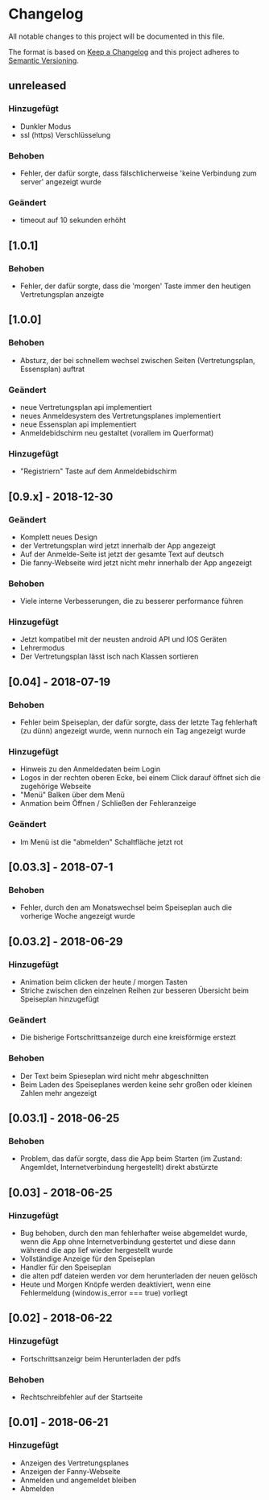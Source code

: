 # Changelog
All notable changes to this project will be documented in this file.

The format is based on [Keep a Changelog](http://keepachangelog.com/en/1.0.0/)
and this project adheres to [Semantic Versioning](http://semver.org/spec/v2.0.0.html).

## unreleased
### Hinzugefügt
- Dunkler Modus
- ssl (https) Verschlüsselung

### Behoben
- Fehler, der dafür sorgte, dass fälschlicherweise 'keine Verbindung zum server' angezeigt wurde

### Geändert
- timeout auf 10 sekunden erhöht

## [1.0.1]
### Behoben
- Fehler, der dafür sorgte, dass die 'morgen' Taste immer den heutigen Vertretungsplan anzeigte

## [1.0.0]
### Behoben
- Absturz, der bei schnellem wechsel zwischen Seiten (Vertretungsplan, Essensplan) auftrat

### Geändert
- neue Vertretungsplan api implementiert
- neues Anmeldesystem des Vertretungsplanes implementiert
- neue Essensplan api implementiert
- Anmeldebidschirm neu gestaltet (vorallem im Querformat)

### Hinzugefügt
- "Registriern" Taste auf dem Anmeldebidschirm

## [0.9.x] - 2018-12-30
### Geändert
- Komplett neues Design
- der Vertretungsplan wird jetzt innerhalb der App angezeigt
- Auf der Anmelde-Seite ist jetzt der gesamte Text auf deutsch
- Die fanny-Webseite wird jetzt nicht mehr innerhalb der App angezeigt

### Behoben
- Viele interne Verbesserungen, die zu besserer performance führen

### Hinzugefügt
- Jetzt kompatibel mit der neusten android API und IOS Geräten
- Lehrermodus
- Der Vertretungsplan lässt isch nach Klassen sortieren

## [0.04] - 2018-07-19
### Behoben
- Fehler beim Speiseplan, der dafür sorgte, dass der letzte Tag fehlerhaft (zu dünn) angezeigt wurde, wenn nurnoch ein Tag angezeigt wurde

### Hinzugefügt
- Hinweis zu den Anmeldedaten beim Login
- Logos in der rechten oberen Ecke, bei einem Click darauf öffnet sich die zugehörige Webseite
- "Menü" Balken über dem Menü
- Anmation beim Öffnen / Schließen der Fehleranzeige

### Geändert
- Im Menü ist die "abmelden" Schaltfläche jetzt rot

## [0.03.3] - 2018-07-1
### Behoben
- Fehler, durch den am Monatswechsel beim Speiseplan auch die vorherige Woche angezeigt wurde


## [0.03.2] - 2018-06-29
### Hinzugefügt
- Animation beim clicken der heute / morgen Tasten
- Striche zwischen den einzelnen Reihen zur besseren Übersicht beim Speiseplan hinzugefügt

### Geändert
- Die bisherige Fortschrittsanzeige durch eine kreisförmige erstezt

### Behoben
- Der Text beim Spieseplan wird nicht mehr abgeschnitten
- Beim Laden des Speiseplanes werden keine sehr großen oder kleinen Zahlen mehr angezeigt


## [0.03.1] - 2018-06-25
### Behoben
- Problem, das dafür sorgte, dass die App beim Starten (im Zustand: Angemldet, Internetverbindung hergestellt)
direkt abstürzte

## [0.03] - 2018-06-25
### Hinzugefügt
- Bug behoben, durch den man fehlerhafter weise abgemeldet wurde, wenn die App
ohne Internetverbindung gestertet und diese dann während die app lief wieder hergestellt wurde
- Vollständige Anzeige für den Speiseplan
- Handler für den Speiseplan
- die alten pdf dateien werden vor dem herunterladen der neuen gelösch
- Heute und Morgen Knöpfe werden deaktiviert, wenn eine Fehlermeldung (window.is_error === true) vorliegt

## [0.02] - 2018-06-22
### Hinzugefügt
- Fortschrittsanzeigr beim Herunterladen der pdfs

### Behoben
- Rechtschreibfehler auf der Startseite

## [0.01] - 2018-06-21
### Hinzugefügt
- Anzeigen des Vertretungsplanes
- Anzeigen der Fanny-Webseite
- Anmelden und angemeldet bleiben
- Abmelden
